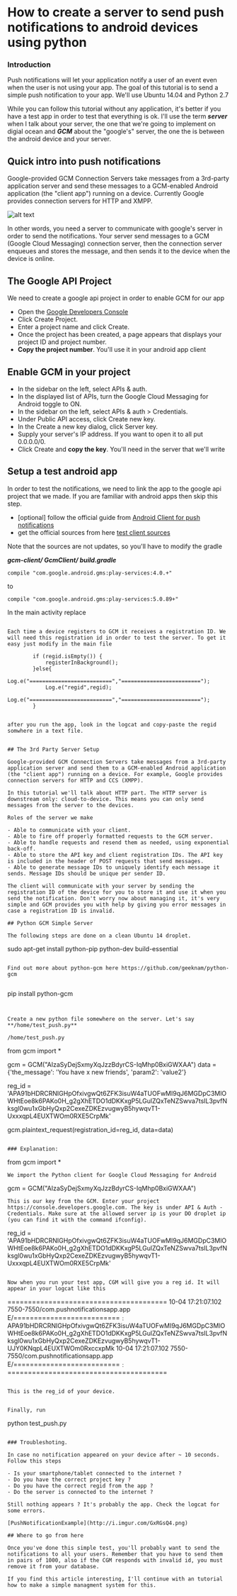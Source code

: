 # How to create a server to send push notifications to android devices using python

### Introduction

Push notifications will let your application notify a user of an event even when the user is not using your app. The goal of this tutorial is to send a simple push notification to your app. We'll use Ubuntu 14.04 and Python 2.7

While you can follow this tutorial without any application, it's better if you have a test app in order to test that everything is ok. I'll use the term ***server*** when I talk about your server, the one that we're going to implement on digial ocean and ***GCM*** about the "google's" server, the one the is between the android device and your server.

## Quick intro into push notifications

Google-provided GCM Connection Servers take messages from a 3rd-party application server and send these messages to a GCM-enabled Android application (the "client app") running on a device. Currently Google provides connection servers for HTTP and XMPP.

![alt text](https://developer.android.com/images/gcm/GCM-arch.png "arch")

In other words, you need a server to communicate with google's server in order to send the notifications. Your server send messages to a GCM (Google Cloud Messaging) connection server, then the connection server enqueues and stores the message, and then sends it to the device when the device is online.

## The Google API Project

We need to create a google api project in order to enable GCM for our app

- Open the [Google Developers Console](https://console.developers.google.com) 
- Click Create Project.
- Enter a project name and click Create.
- Once the project has been created, a page appears that displays your project ID and project number. 
- **Copy the project number**. You'll use it in your android app client

## Enable GCM in your project

- In the sidebar on the left, select APIs & auth.
- In the displayed list of APIs, turn the Google Cloud Messaging for Android toggle to ON.
- In the sidebar on the left, select APIs & auth > Credentials.
- Under Public API access, click Create new key.
- In the Create a new key dialog, click Server key.
- Supply your server's IP address. If you want to open it to all put 0.0.0.0/0.
- Click Create and **copy the key**. You'll need in the server that we'll write

## Setup a test android app

In order to test the notifications, we need to link the app to the google api project that we made. If you are familiar with android apps then skip this step.

- [optional] follow the official guide from [Android Client for push notifications](https://developer.android.com/google/gcm/client.html) 
- get the official sources from here [test client sources](https://code.google.com/p/gcm/) 

Note that the sources are not updates, so you'll have to modify the gradle 

***gcm-client/ GcmClient/ build.gradle***
~~~~
compile "com.google.android.gms:play-services:4.0.+"
~~~~

to 

~~~~
compile "com.google.android.gms:play-services:5.0.89+"
~~~~ 


In the main activity replace 

~~~~String SENDER_ID = "YOUR_PROJECT_NUMBER_HERE";~~~~

Each time a device registers to GCM it receives a registration ID. We will need this registration id in order to test the server. To get it easy just modify in the main file

~~~~
            if (regid.isEmpty()) {
                registerInBackground();
            }else{
                Log.e("==========================","=========================");
                Log.e("regid",regid);
                Log.e("==========================","=========================");
            }
~~~~

after you run the app, look in the logcat and copy-paste the regid somwhere in a text file.


## The 3rd Party Server Setup

Google-provided GCM Connection Servers take messages from a 3rd-party application server and send them to a GCM-enabled Android application (the "client app") running on a device. For example, Google provides connection servers for HTTP and CCS (XMPP).

In this tutorial we'll talk about HTTP part. The HTTP server is downstream only: cloud-to-device. This means you can only send messages from the server to the devices. 

Roles of the server we make

- Able to communicate with your client.
- Able to fire off properly formatted requests to the GCM server.
- Able to handle requests and resend them as needed, using exponential back-off.
- Able to store the API key and client registration IDs. The API key is included in the header of POST requests that send messages.
- Able to generate message IDs to uniquely identify each message it sends. Message IDs should be unique per sender ID.

The client will communicate with your server by sending the registration ID of the device for you to store it and use it when you send the notification. Don't worry now about managing it, it's very simple and GCM provides you with help by giving you error messages in case a registration ID is invalid.

## Python GCM Simple Server

The following steps are done on a clean Ubuntu 14 droplet.

~~~~ 
sudo apt-get install python-pip python-dev build-essential 
~~~~

Find out more about python-gcm here https://github.com/geeknam/python-gcm


~~~~ 
pip install python-gcm 
~~~~


Create a new python file somewhere on the server. Let's say **/home/test_push.py**

/home/test_push.py
~~~~
from gcm import *

gcm = GCM("AIzaSyDejSxmyXqJzzBdyrCS-IqMhp0BxiGWXAA")
data = {'the_message': 'You have x new friends', 'param2': 'value2'}

reg_id = 'APA91bHDRCRNIGHpOfxivgwQt6ZFK3isuW4aTUOFwMI9qJ6MGDpC3MlOWHtEoe8k6PAKo0H_g2gXhETDO1dDKKxgP5LGulZQxTeNZSwva7tsIL3pvfNksgl0wu1xGbHyQxp2CexeZDKEzvugwyB5hywqvT1-UxxxqpL4EUXTWOm0RXE5CrpMk'

gcm.plaintext_request(registration_id=reg_id, data=data)
~~~~

### Explanation:

~~~~ 
from gcm import *
~~~~
We import the Python client for Google Cloud Messaging for Android

~~~~ 
gcm = GCM("AIzaSyDejSxmyXqJzzBdyrCS-IqMhp0BxiGWXAA")
~~~~ 
This is our key from the GCM. Enter your project https://console.developers.google.com. The key is under API & Auth - Credentials. Make sure at the allowed server ip is your DO droplet ip (you can find it with the command ifconfig).

~~~~ 
reg_id = 'APA91bHDRCRNIGHpOfxivgwQt6ZFK3isuW4aTUOFwMI9qJ6MGDpC3MlOWHtEoe8k6PAKo0H_g2gXhETDO1dDKKxgP5LGulZQxTeNZSwva7tsIL3pvfNksgl0wu1xGbHyQxp2CexeZDKEzvugwyB5hywqvT1-UxxxqpL4EUXTWOm0RXE5CrpMk' 
~~~~

Now when you run your test app, CGM will give you a reg id. It will appear in your logcat like this

~~~~
=======================================
10-04 17:21:07.102    7550-7550/com.pushnotificationsapp.app E/==========================﹕ APA91bHDRCRNIGHpOfxivgwQt6ZFK3isuW4aTUOFwMI9qJ6MGDpC3MlOWHtEoe8k6PAKo0H_g2gXhETDO1dDKKxgP5LGulZQxTeNZSwva7tsIL3pvfNksgl0wu1xGbHyQxp2CexeZDKEzvugwyB5hywqvT1-UJY0KNqpL4EUXTWOm0RxccxpMk
10-04 17:21:07.102    7550-7550/com.pushnotificationsapp.app E/==========================﹕ =======================================
~~~~

This is the reg_id of your device. 


Finally, run

~~~~
python test_push.py
~~~~

### Troubleshoting. 

In case no notification appeared on your device after ~ 10 seconds. Follow this steps

- Is your smartphone/tablet connected to the internet ?
- Do you have the correct project key ?
- Do you have the correct regid from the app ?
- Do the server is connected to the internet ?

Still nothing appears ? It's probably the app. Check the logcat for some errors. 

[PushNotificationExample](http://i.imgur.com/GxRGsQ4.png)

## Where to go from here

Once you've done this simple test, you'll probably want to send the notifications to all your users. Remember that you have to send them in pairs of 1000, also if the CGM responds with invalid id, you must remove it from your database. 

If you find this article interesting, I'll continue with an tutorial how to make a simple managment system for this.

